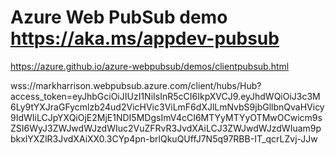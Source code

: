 # Azure Web PubSub demo  https://aka.ms/appdev-pubsub

https://azure.github.io/azure-webpubsub/demos/clientpubsub.html

wss://markharrison.webpubsub.azure.com/client/hubs/Hub?access_token=eyJhbGciOiJIUzI1NiIsInR5cCI6IkpXVCJ9.eyJhdWQiOiJ3c3M6Ly9tYXJraGFycmlzb24ud2VicHVic3ViLmF6dXJlLmNvbS9jbGllbnQvaHVicy9IdWIiLCJpYXQiOjE2MjE1NDI5MDgsImV4cCI6MTYyMTYyOTMwOCwicm9sZSI6WyJ3ZWJwdWJzdWIuc2VuZFRvR3JvdXAiLCJ3ZWJwdWJzdWIuam9pbkxlYXZlR3JvdXAiXX0.3CYp4pn-brlQkuQUffJ7N5q97RBB-IT_qcrLZvj-JJw

